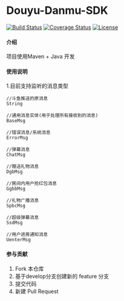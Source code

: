 # Douyu-Danmu-SDK

[![Build Status](https://travis-ci.org/panhoucheng/Douyu-Danmu-SDK.svg?branch=master)](https://travis-ci.org/panhoucheng/Douyu-Danmu-SDK)
[![Coverage Status](https://coveralls.io/repos/github/panhoucheng/Douyu-Danmu-SDK/badge.svg)](https://coveralls.io/github/panhoucheng/Douyu-Danmu-SDK)
[![License](https://img.shields.io/github/license/panhoucheng/Douyu-Danmu-SDK.svg)](https://raw.githubusercontent.com/panhoucheng/Douyu-Danmu-SDK/master/LICENSE)



#### 介绍
项目使用Maven + Java 开发


#### 使用说明

1.目前支持监听的消息类型
  ```
  //斗鱼推送的原消息
  String
  
  //通用消息实体(用于处理所有接收到的消息)
  BaseMsg
  
  //错误消息/系统消息
  ErrorMsg
  
  //弹幕消息
  ChatMsg
  
  //赠送礼物消息
  DgbMsg
  
  //房间内用户抢红包消息
  GgbbMsg
  
  //礼物广播消息
  SpbcMsg
  
  //超级弹幕消息
  SsdMsg
  
  //用户进房通知消息
  UenterMsg
  ```


#### 参与贡献

1. Fork 本仓库
2. 基于develop分支创建新的 feature 分支
3. 提交代码
4. 新建 Pull Request


